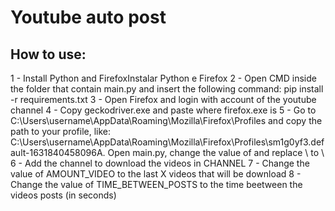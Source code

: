 # Youtube auto post

## How to use:
1 - Install Python and FirefoxInstalar Python e Firefox
2 - Open CMD inside the folder that contain main.py and insert the following command: pip install -r requirements.txt
3 - Open Firefox and login with account of the youtube channel
4 - Copy geckodriver.exe and paste where firefox.exe is
5 - Go to C:\Users\username\AppData\Roaming\Mozilla\Firefox\Profiles and copy the path to your profile, like: 
C:\Users\username\AppData\Roaming\Mozilla\Firefox\Profiles\sm1g0yf3.default-1631840458096A. Open main.py, change the value of and replace \ to \\ 
6 - Add the channel to download the videos in CHANNEL
7 - Change the value of AMOUNT_VIDEO to the last X videos that will be download
8 - Change the value of TIME_BETWEEN_POSTS to the time beetween the videos posts (in seconds)